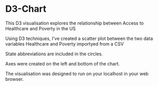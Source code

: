# D3-Chart
This D3 visualisation explores the relationship between Access to Healthcare and Poverty in the US

Using D3 techniques, I've created a scatter plot between the two data variables Healthcare and Poverty importyed from a CSV

State abbreviations are included in the circles. 

Axes were created on the left and bottom of the chart.

The visualisation was designed to run on your localhost in your web browser.
